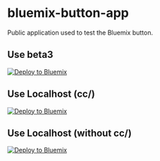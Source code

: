 bluemix-button-app
==================

Public application used to test the Bluemix button.

Use beta3
---------

[![Deploy to Bluemix](https://raw.githubusercontent.com/jarthorn/bluemix-sample-node-app/master/public/deploy2bluemix.png)](https://beta3.hub.jazz.net/code/cfui/bluemix/deploy.html?Repository=https://github.com/jarthorn/bluemix-sample-node-app.git)

Use Localhost (cc/)
-------------------

[![Deploy to Bluemix](https://raw.githubusercontent.com/jarthorn/bluemix-sample-node-app/master/public/deploy2bluemix.png)](http://localhost:8082/cc/cfui/bluemix/deploy.html?Repository=https://github.com/jarthorn/bluemix-sample-node-app.git)

Use Localhost (without cc/)
---------------------------

[![Deploy to Bluemix](https://raw.githubusercontent.com/jarthorn/bluemix-sample-node-app/master/public/deploy2bluemix.png)](http://localhost:8082/cfui/bluemix/deploy.html?Repository=https://github.com/jarthorn/bluemix-sample-node-app.git)